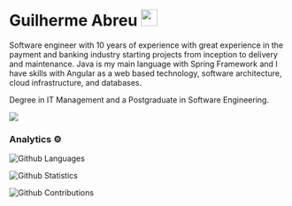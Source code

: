 
<h1>Guilherme Abreu <img src="https://emojis.slackmojis.com/emojis/images/1580482487/7670/vegan.png?1580482487" width="30"/></h1>

Software engineer with 10 years of experience with great experience in the payment and banking industry starting projects from inception to delivery and maintenance. Java is my main language with Spring Framework and I have skills with Angular as a web based technology, software architecture, cloud infrastructure, and databases. 

Degree in IT Management and a Postgraduate in Software Engineering.

![](http://estruyf-github.azurewebsites.net/api/VisitorHit?user=Gsabreu&repo=Gsabreu&countColorcountColor)

### Analytics ⚙️

![Github Languages](https://github-readme-stats.vercel.app/api/top-langs/?username=Gsabreu&layout=compact&count_private=true)

![Github Statistics](https://github-readme-stats.vercel.app/api/?username=Gsabreu&count_private=true&show_icons=true)

![Github Contributions](https://github-readme-streak-stats.herokuapp.com/?user=Gsabreu&hide_border=true)
